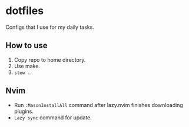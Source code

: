 # dotfiles

Configs that I use for my daily tasks.

## How to use

1) Copy repo to home directory.
2) Use make.
3) `stew .`.

## Nvim 

- Run `:MasonInstallAll` command after lazy.nvim finishes downloading plugins.
- `Lazy sync` command for update.
